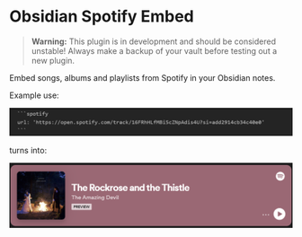 # Obsidian Spotify Embed

> **Warning:** This plugin is in development and should be
> considered unstable! Always make a backup of your vault before testing out a new plugin.

Embed songs, albums and playlists from Spotify in your Obsidian notes.

Example use:

![YAML config](example1.png)

turns into:

![Spotify embed](example2.png)
